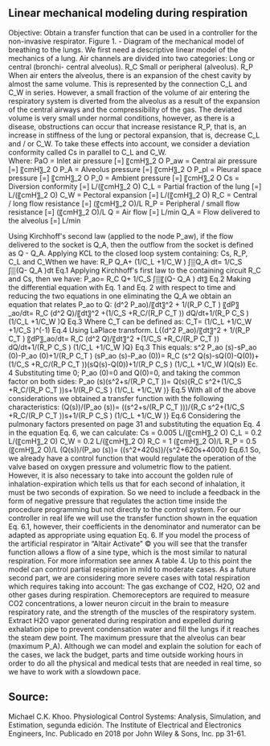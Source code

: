 ## Linear mechanical modeling during respiration
Objective: Obtain a transfer function that can be used in a controller for the non-invasive respirator.
Figure 1. - Diagram of the mechanical model of breathing to the lungs.
We first need a descriptive linear model of the mechanics of a lung. Air channels are divided into two categories:
Long or central (bronchi- central alveolus). R_C
Small or peripheral (alveolus).  R_P
When air enters the alveolus, there is an expansion of the chest cavity by almost the same volume. This is represented by the connection C_L and C_W in series. However, a small fraction of the volume of air entering the respiratory system is diverted from the alveolus as a result of the expansion of the central airways and the compressibility of the gas. The deviated volume is very small under normal conditions, however, as there is a disease, obstructions can occur that increase resistance R_P,  that is, an increase in stiffness of the lung or pectoral expansion, that is, decrease C_L and / or C_W. To take these effects into account, we consider a deviation conformity called Cs in parallel to C_L and C_W.   
Where: 
PaO = Inlet air pressure [=]  〖cmH〗_2 O
P_aw = Central air pressure [=]  〖cmH〗_2 O
P_A = Alveolus pressure [=]  〖cmH〗_2 O
P_pl = Pleural space pressure [=]  〖cmH〗_2 O
P_0 = Ambient pressure [=]  〖cmH〗_2 O
Cs = Diversion conformity [=]  L/(〖cmH〗_2 O)
C_L = Partial fraction of the lung [=]  L/(〖cmH〗_2 O)
C_W = Pectoral expansion [=]  L/(〖cmH〗_2 O)
R_C = Central / long flow resistance [=] (〖cmH〗_2 O)/L
R_P = Peripheral / small flow resistance [=] (〖cmH〗_2 O)/L
Q = Air flow [=]  L/min
Q_A = Flow delivered to the alveolus [=]  L/min

Using Kirchhoff's second law (applied to the node P_aw), if the flow delivered to the socket is Q_A, then the outflow from the socket is defined as Q - Q_A. Applying KCL to the closed loop system containing: Cs, R_P, C_L and C_Wthen we have:
R_P Q_A+ (1/C_L +1/C_W ) ∫▒Q_A  dt=  1/C_S  ∫▒(Q- Q_A )dt           Eq.1
Applying Kirchhoff's first law to the containing circuit R_C and Cs, then we have:
P_ao= R_C Q+  1/C_S  ∫▒〖(Q- Q_A )  dt〗            Eq.2
Making the differential equation with Eq. 1 and Eq. 2 with respect to time and reducing the two equations in one eliminating the Q_A we obtain an equation that relates P_ao to Q:
(d^2 P_ao)/〖dt〗^2 +  1/(R_P C_T )  〖dP〗_ao/dt= R_C  (d^2 Q)/〖dt〗^2 +(1/C_S +R_C/(R_P C_T ))  dQ/dt+1/(R_P C_S ) (1/C_L +1/C_W )Q         Eq.3 
Where C_T can be defined as:
C_T= (1/C_L +1/C_W +1/C_S )^(-1)           Eq.4
Using LaPlace transform.
L{(d^2 P_ao)/〖dt〗^2 + 1/(R_P C_T )  〖dP〗_ao/dt= R_C  (d^2 Q)/〖dt〗^2 +(1/C_S +R_C/(R_P C_T ))  dQ/dt+1/(R_P C_S ) (1/C_L +1/C_W )Q}          Eq.3 
This equals:
s^2 P_ao (s)-sP_ao (0)-P_ao (0)+1/(R_P C_T ) (sP_ao (s)-P_ao (0))= R_C (s^2 Q(s)-sQ(0)-Q(0))+(1/C_S +R_C/(R_P C_T ))(sQ(s)-Q(0))+1/(R_P C_S ) (1/C_L +1/C_W )(Q(s))    Ec. 4
Substituting time 0; P_ao (0)=0 and Q(0)=0, and taking the common factor on both sides:
P_ao (s)(s^2+s/(R_P C_T ))= Q(s){R_C s^2+(1/C_S +R_C/(R_P C_T ))s+1/(R_P C_S ) (1/C_L +1/C_W )}    Eq.5 
With all of the above considerations we obtained a transfer function with the following characteristics:
(Q(s))/(P_ao (s))=  ((s^2+s/(R_P C_T )))/{R_C s^2+(1/C_S +R_C/(R_P C_T ))s+1/(R_P C_S ) (1/C_L +1/C_W )}       Eq.6
Considering the pulmonary factors presented on page 31 and substituting the equation Eq. 4 in the equation Eq. 6, we can calculate:
Cs = 0.005  L/(〖cmH〗_2 O)
C_L = 0.2  L/(〖cmH〗_2 O)
C_W = 0.2  L/(〖cmH〗_2 O)
R_C = 1 (〖cmH〗_2 O)/L
R_P = 0.5 (〖cmH〗_2 O)/L
(Q(s))/(P_ao (s))=  ((s^2+420s))/{s^2+620s+4000}       Eq.6.1
So, we already have a control function that would regulate the operation of the valve based on oxygen pressure and volumetric flow to the patient. However, it is also necessary to take into account the golden rule of inhalation-expiration which tells us that for each second of inhalation, it must be two seconds of expiration. So we need to include a feedback in the form of negative pressure that regulates the action time inside the procedure programming but not directly to the control system.
For our controller in real life we will use the transfer function shown in the equation Eq. 6.1, however, their coefficients in the denominator and numerator can be adapted as appropriate using equation Eq. 6.
If you model the process of the artificial respirator in “Altair Activate” © you will see that the transfer function allows a flow of a sine type, which is the most similar to natural respiration. For more information see annex A table 4.
Up to this point the model can control partial respiration in mild to moderate cases.
As a future second part, we are considering more severe cases with total respiration which requires taking into account:
	The gas exchange of CO2, H2O, O2  and other gases during respiration. 
Chemoreceptors are required to measure CO2 concentrations, a lower neuron circuit in the brain to measure respiratory rate, and the strength of the muscles of the respiratory system.
	Extract H2O vapor generated during respiration and expelled during exhalation pipe to prevent condensation water and fill the lungs if it reaches the steam dew point.
	The maximum pressure that the alveolus can bear (maximum P_A).
Although we can model and explain the solution for each of the cases, we lack the budget, parts and time outside working hours in order to do all the physical and medical tests that are needed in real time, so we have to work with a slowdown pace.

## Source:
Michael C.K. Khoo. Physiological Control Systems: Analysis, Simulation, and Estimation, segunda edición. The Institute of Electrical and Electronics Engineers, Inc. Publicado en 2018 por John Wiley & Sons, Inc. pp 31-61.
